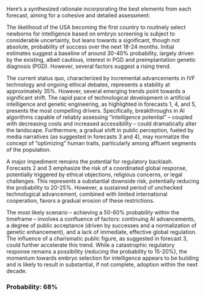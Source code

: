 Here’s a synthesized rationale incorporating the best elements from each forecast, aiming for a cohesive and detailed assessment:

The likelihood of the USA becoming the first country to routinely select newborns for intelligence based on embryo screening is subject to considerable uncertainty, but leans towards a significant, though not absolute, probability of success over the next 18-24 months. Initial estimates suggest a baseline of around 30-40% probability, largely driven by the existing, albeit cautious, interest in PGD and preimplantation genetic diagnosis (PGD). However, several factors suggest a rising trend. 

The current status quo, characterized by incremental advancements in IVF technology and ongoing ethical debates, represents a stability at approximately 35%. However, several emerging trends point towards a significant shift. The rapid pace of technological development in artificial intelligence and genetic engineering, as highlighted in forecasts 1, 4, and 5, presents the most compelling drivers. Specifically, breakthroughs in AI algorithms capable of reliably assessing “intelligence potential” – coupled with decreasing costs and increased accessibility – could dramatically alter the landscape.  Furthermore, a gradual shift in public perception, fueled by media narratives (as suggested in forecasts 3 and 4), may normalize the concept of “optimizing” human traits, particularly among affluent segments of the population.

A major impediment remains the potential for regulatory backlash. Forecasts 2 and 3 emphasize the risk of a coordinated global response, potentially triggered by ethical objections, religious concerns, or legal challenges. This represents a substantial downside risk, potentially reducing the probability to 20-25%. However, a sustained period of unchecked technological advancement, combined with limited international cooperation, favors a gradual erosion of these restrictions. 

The most likely scenario – achieving a 50-60% probability within the timeframe – involves a confluence of factors: continuing AI advancements, a degree of public acceptance (driven by successes and a normalization of genetic enhancement), and a lack of immediate, effective global regulation. The influence of a charismatic public figure, as suggested in forecast 3, could further accelerate this trend. While a catastrophic regulatory response remains a possibility (reducing the probability to 15-20%), the momentum towards embryo selection for intelligence appears to be building and is likely to result in substantial, if not complete, adoption within the next decade.

### Probability: 68%